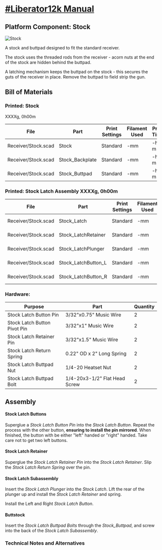 # [\#Liberator12k Manual](../README.md)

## Platform Component: Stock

![Stock](Stock.png)

A stock and buttpad designed to fit the standard receiver.

The stock uses the threaded rods from the receiver - acorn nuts at the end of the stock are hidden behind the buttpad.

A latching mechanism keeps the buttpad on the stock - this secures the guts of the receiver in place. Remove the buttpad
to field strip the gun.

Bill of Materials
-----------------
### Printed: Stock
XXXXg, 0h00m

| File                | Part             | Print Settings | Filament Used | Print Time |
|---------------------|------------------|----------------|---------------|------------|
| Receiver/Stock.scad | Stock            | Standard       | -mm           | -h-m       |
| Receiver/Stock.scad | Stock_Backplate  | Standard       | -mm           | -h-m       |
| Receiver/Stock.scad | Stock_Buttpad    | Standard       | -mm           | -h-m       |

### Printed: Stock Latch Assembly XXXXg, 0h00m

| File                | Part                | Print Settings | Filament Used | Print Time |
|---------------------|---------------------|----------------|---------------|------------|
| Receiver/Stock.scad | Stock_Latch         | Standard       | -mm           | -h-m       |
| Receiver/Stock.scad | Stock_LatchRetainer | Standard       | -mm           | -h-m       |
| Receiver/Stock.scad | Stock_LatchPlunger  | Standard       | -mm           | -h-m       |
| Receiver/Stock.scad | Stock_LatchButton_L | Standard       | -mm           | -h-m       |
| Receiver/Stock.scad | Stock_LatchButton_R | Standard       | -mm           | -h-m       |

### Hardware:

|Purpose| Part                                      | Quantity |
|-|-------------------------------------------|----------|
|Stock Latch Button Pin| 3/32"x0.75" Music Wire | 2 |
|Stock Latch Button Pivot Pin| 3/32"x1" Music Wire | 2 |
|Stock Latch Retainer Pin | 3/32"x1.5" Music Wire | 2 |
|Stock Latch Return Spring | 0.22" OD x 2" Long Spring | 2 |
|Stock Latch Buttpad Nut | 1/4-20 Heatset Nut | 2 |
|Stock Latch Buttpad Bolt | 1/4-20x3-1/2" Flat Head Screw | 2 |

## Assembly

#### Stock Latch Buttons
Superglue a *Stock Latch Button Pin* into the *Stock Latch Button*. Repeat the process with the other button, **ensuring to install the pin mirrored**. When finished, the button with be either "left" handed or "right" handed. Take care not to get two left buttons.

#### Stock Latch Retainer
Superglue the *Stock Latch Retainer Pin* into the *Stock Latch Retainer*.
Slip the *Stock Latch Return Spring* over the pin.

#### Stock Latch Subassembly
Insert the *Stock Latch Plunger* into the *Stock Latch*. Lift the rear of the plunger up and install the *Stock Latch Retainer* and spring.

Install the Left and Right *Stock Latch Button*.

#### Buttstock
Insert the *Stock Latch Buttpad Bolts* through the *Stock_Buttpad*, and screw into the back of the *Stock Latch Subassembly*.


### Technical Notes and Alternatives